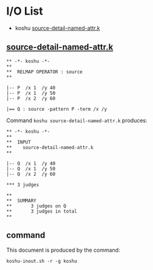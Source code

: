 # I/O List

- koshu [source-detail-named-attr.k](#source-detail-named-attrk)



## [source-detail-named-attr.k](source-detail-named-attr.k)

```
** -*- koshu -*-
**
**  RELMAP OPERATOR : source
**

|-- P  /x 1  /y 40
|-- P  /x 1  /y 50
|-- P  /x 2  /y 60

|== Q : source -pattern P -term /x /y

```

Command `koshu source-detail-named-attr.k` produces:

```
** -*- koshu -*-
**
**  INPUT
**    source-detail-named-attr.k
**

|-- Q  /x 1  /y 40
|-- Q  /x 1  /y 50
|-- Q  /x 2  /y 60

*** 3 judges

**
**  SUMMARY
**       3 judges on Q
**       3 judges in total
**
```



## command

This document is produced by the command:

```
koshu-inout.sh -r -g koshu
```
